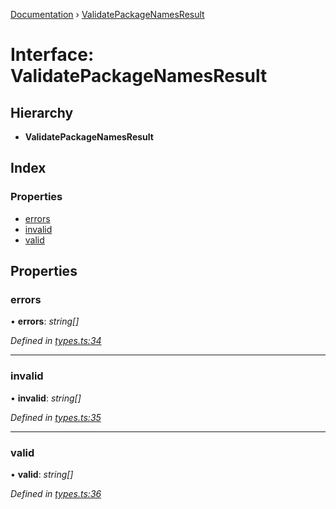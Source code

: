 [Documentation](../README.md) › [ValidatePackageNamesResult](validatepackagenamesresult.md)

# Interface: ValidatePackageNamesResult

## Hierarchy

* **ValidatePackageNamesResult**

## Index

### Properties

* [errors](validatepackagenamesresult.md#errors)
* [invalid](validatepackagenamesresult.md#invalid)
* [valid](validatepackagenamesresult.md#valid)

## Properties

###  errors

• **errors**: *string[]*

*Defined in [types.ts:34](https://github.com/dylanaubrey/repodog/blob/e3b43dc/packages/helpers/src/types.ts#L34)*

___

###  invalid

• **invalid**: *string[]*

*Defined in [types.ts:35](https://github.com/dylanaubrey/repodog/blob/e3b43dc/packages/helpers/src/types.ts#L35)*

___

###  valid

• **valid**: *string[]*

*Defined in [types.ts:36](https://github.com/dylanaubrey/repodog/blob/e3b43dc/packages/helpers/src/types.ts#L36)*
